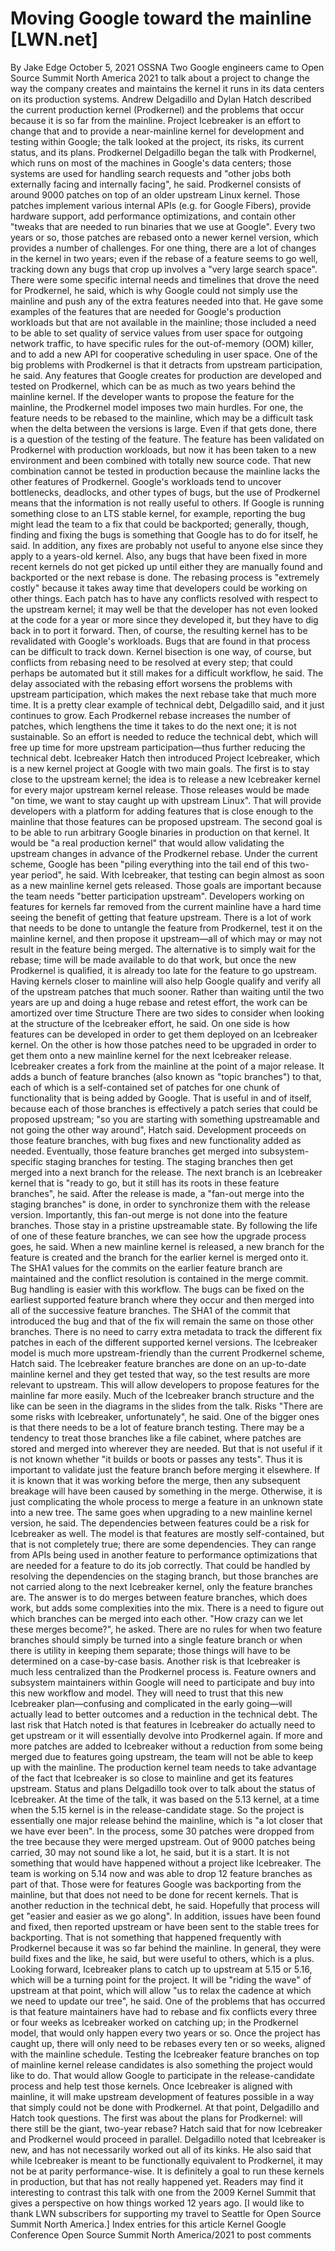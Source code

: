 # Moving Google toward the mainline [LWN.net]

By
Jake Edge
October 5, 2021
OSSNA
Two Google engineers came to
Open
Source Summit North America
2021 to talk about a project to change the
way the company creates and maintains the kernel it runs in its data
centers on its production
systems. Andrew Delgadillo and Dylan Hatch described the current production
kernel (Prodkernel) and the problems that occur because it is so far from
the mainline.  Project Icebreaker is an effort to change that and to
provide a near-mainline kernel for development and testing within Google;
the talk looked at the project, its risks, its current status, and its plans.
Prodkernel
Delgadillo began the talk with
Prodkernel, which runs on most of the machines in Google's data centers;
those systems are used for handling search requests and "other jobs both
externally facing and internally facing", he said.
Prodkernel consists of around
9000 patches on top of an older upstream Linux kernel.  Those patches
implement various internal APIs (e.g. for Google Fibers), provide hardware
support, add performance optimizations, and contain other "tweaks that are needed
to run binaries that we use at Google".  Every two years or so, those
patches are rebased onto a newer kernel version, which provides a number of
challenges.  For one thing, there are a
lot
of changes in the kernel
in two years; even
if the rebase of a feature seems to go well, tracking down any bugs that
crop up involves a "very large search space".
There were some specific internal needs and timelines that drove the need
for Prodkernel, he said, which is why Google could not simply use the
mainline and push any of the extra features needed into that.  He gave some
examples of the features that are needed for Google's production
workloads but that are not available in the mainline; those included a need to
be able to set quality of service values from user space for outgoing
network traffic, to have specific rules 
for the out-of-memory (OOM) killer, and to add a new API for cooperative
scheduling in user space.
One of the big problems with Prodkernel is that it detracts from upstream
participation, he said.  Any features that Google creates for production are
developed and tested on Prodkernel, which can be as much as two years
behind the mainline kernel.  If the developer wants to
propose the feature  for the mainline, the Prodkernel model imposes two main hurdles.
For one, the feature needs to be rebased to the mainline, which may be a
difficult task when the delta between the versions is large.
Even if that
gets done, there is a question of the testing of the feature.  The feature
has been validated on Prodkernel with production workloads, but now it has been taken to a new
environment and been combined with  totally new source code.  That new
combination cannot be tested in production because the mainline lacks the
other features of Prodkernel.
Google's workloads tend to uncover  bottlenecks, deadlocks,
and other types of bugs, but the use of Prodkernel means that the
information is not really useful to others.  If Google is running something
close to an LTS stable kernel, for example, reporting the bug might lead
the team to a fix
that could be backported; generally, though, finding and fixing the bugs is
something that Google has to do for itself, he said.  In addition, any fixes are
probably not useful to anyone else since they apply to a years-old kernel.
Also, any bugs that have been fixed in more recent kernels do not
get picked up until either they are
manually found and backported or the next rebase is done.
The rebasing process is "extremely costly" because it takes away time that
developers could be working on other things.   Each patch has to have any
conflicts resolved with respect to the upstream kernel; it may well be that
the developer has not even looked at the code for a year or more since they
developed it, but they have to dig back in to port it forward.
Then, of course,
the resulting kernel has to be revalidated with Google's workloads.  Bugs
that are found in that process can be difficult to track down. Kernel
bisection is one way, of course, but conflicts from rebasing need to be
resolved at every step; that could perhaps be automated but it still makes
for a difficult workflow, he said.
The delay associated with the rebasing effort worsens the problems with
upstream participation, which makes the next rebase take that much more
time.  It is a pretty clear example of technical debt, Delgadillo said, and
it just continues to grow.  Each Prodkernel rebase increases the number of
patches, which lengthens the time it takes to do the next one; it is not
sustainable.  So an effort is needed to reduce the technical debt, which
will free up time for more upstream participation—thus further reducing the
technical debt.
Icebreaker
Hatch then introduced Project Icebreaker, which is a new kernel project at
Google with two main goals.  The first is to stay close to the upstream
kernel; the idea is to release a new Icebreaker kernel for every major
upstream kernel release.  Those releases would be made "on time, we want to
stay caught up with upstream Linux".   That will provide developers with a
platform for adding features that is close enough to the mainline that
those features can be proposed upstream.
The second goal is to be able to run arbitrary Google binaries in
production on that kernel. It would be "a real production kernel" that
would allow validating the upstream changes in advance of the Prodkernel
rebase.  Under the current scheme, Google has been "piling everything into
the tail end of this two-year period", he said.  With Icebreaker, that testing can
begin almost as soon as a new mainline  kernel gets released.
Those goals are important because the team needs "better participation
upstream".  Developers working on features for kernels far removed from
the current mainline have a hard time seeing the benefit of getting that
feature upstream.  There is a lot of work that needs to be done to untangle
the feature from Prodkernel, test it on the mainline kernel, and then
propose it upstream—all of which may or may not result in the feature being
merged.  The alternative is to simply wait for the rebase; time will be
made available to do that work, but once the new Prodkernel is
qualified, it is already too late for the feature to go upstream.
Having kernels closer to mainline will also help Google qualify and verify all
of the upstream patches that much sooner.  Rather than waiting until the
two years are up and doing a huge rebase and retest effort, the work can be
amortized over time
Structure
There are two sides to consider when looking at the structure of the
Icebreaker effort, he said.  On one side is how features can be developed
in order to get them deployed on an Icebreaker kernel.  On
the other is how those patches need to be upgraded in order to get them
onto a new mainline kernel for the next Icebreaker release.
Icebreaker creates a fork from the mainline at the point of a major
release.  It adds a bunch of feature branches (also known as "topic
branches") to that, each of which is a
self-contained set of patches for one chunk of functionality that is being
added by Google.  That is useful in and of itself, because each of those
branches is effectively a patch series that could be proposed upstream; "so
you are starting with something upstreamable and not going the other way
around", Hatch said.
Development proceeds on those feature branches, with bug fixes and new
functionality added as needed.  Eventually, those feature branches get
merged into subsystem-specific staging branches for testing.  The staging
branches then get merged into a next branch for the release.  The next branch is
an Icebreaker kernel that is "ready to go, but it still has its roots in
these feature branches", he said.
After the release is made, a "fan-out merge into the staging branches" is
done, in order to synchronize them with the release version.  Importantly,
this fan-out merge is not done into the feature branches.  Those stay in a
pristine upstreamable state.
By following the life of one of these feature branches, we can see how the
upgrade process goes, he said.  When a new mainline kernel is released, a
new branch for the feature is created and the branch for the earlier kernel
is merged onto it.  The SHA1 values for the commits on the earlier feature
branch are maintained and the conflict resolution is contained in the merge commit.
Bug handling is easier with this workflow.  The bugs can be fixed on the earliest
supported feature branch where they occur and then merged into all of the successive
feature branches.  The SHA1 of the commit that introduced the bug and that
of the fix will remain the same on those other branches.  There is no need
to carry extra metadata to track the different fix patches in each of the
different supported kernel versions.
The Icebreaker model is much more upstream-friendly than the current
Prodkernel scheme, Hatch said.  The Icebreaker feature branches are done on an
up-to-date mainline kernel and they get tested that way, so the test
results are more relevant to upstream.  This will allow developers to
propose features for the mainline far more easily.
Much of the Icebreaker branch structure and the like can be seen in the
diagrams in the
slides
from the talk.
Risks
"There are some risks with Icebreaker, unfortunately", he said.  One of the
bigger ones is that there needs to be a lot of feature branch testing.
There may be a tendency to treat those branches like a file cabinet, where
patches are stored and merged into wherever they are needed. But that is
not useful if it is not known whether "it builds or boots or passes any tests".
Thus it is important to validate just the feature branch before merging it
elsewhere. If it is known that it was working before the merge, then any
subsequent breakage will have been caused by something in the merge.
Otherwise, it is just complicating 
the whole process to merge a feature in an unknown state into a new tree.
The same goes when upgrading to a new mainline kernel version, he said.
The dependencies between features could be a risk for Icebreaker as well.
The model is that features are mostly self-contained, but that is not
completely true; there are some dependencies.  They can range from APIs
being used in another feature to performance optimizations that are needed
for a feature to do its job correctly.  That could be handled by resolving
the dependencies on the staging branch, but those branches are not carried
along to the next Icebreaker kernel, only the feature branches are.
The answer is to do merges between feature branches, which does work, but
adds some complexities into the mix.  There is a need to figure out which
branches can be merged into each other. "How crazy can we let these merges
become?", he asked.  There are no rules for when two feature branches should simply be
turned into a single feature branch or when there is utility in keeping
them separate; those things will have to be determined on a case-by-case basis.
Another risk is that Icebreaker is much less centralized than the
Prodkernel process is.  Feature owners and subsystem maintainers within
Google will need to participate and buy into this new workflow and model.
They will need to trust that this new Icebreaker plan—confusing and complicated
in the early going—will actually lead to better outcomes and a reduction in
the technical debt.
The last risk that Hatch noted is that features in Icebreaker do actually
need to get upstream or it will essentially devolve into Prodkernel again.
If more and more patches are added to Icebreaker without a reduction from
some being merged due to features going upstream, the team will not be able
to keep up with the mainline.  The production kernel team needs to take
advantage of the fact that Icebreaker is so close to mainline and get its
features upstream.
Status and plans
Delgadillo took over to talk about the status of Icebreaker.  At the time of the talk,
it was based on the 5.13 kernel, at a time when the 5.15 kernel is in
the release-candidate stage.  So the project is essentially one major
release behind the mainline, which is "a lot closer that we have ever
been".
In the process, some 30 patches were dropped from the tree because they
were merged upstream.  Out of 9000 patches being carried, 30 may not sound
like a lot, he said, but it is a start.  It is not something that would
have happened without a project like Icebreaker.
The team is working on 5.14 now and was able to drop 12 feature
branches as part of that.  Those were for features Google was backporting
from the mainline, but that does not need to be done for recent kernels.  That is
another reduction in the technical debt, he said. Hopefully that process will get
"easier and easier as we go along".
In addition, issues have been found and fixed, then reported upstream or
have been sent to the stable trees for backporting.  That is not something that
happened frequently with Prodkernel because it was so far behind the
mainline.  In general, they were build fixes and the like, he said, but
were useful to others, which is a plus.
Looking forward, Icebreaker plans to catch up to upstream at 5.15 or 5.16,
which will be a turning point for the project.  It will be "riding the
wave" of upstream at that point, which will allow "us to relax the cadence
at which we need to update our tree", he said.  One of the problems that has
occurred is that feature maintainers have had to rebase and fix conflicts
every three or four weeks as Icebreaker worked on catching up; in the
Prodkernel model, that would only happen every two years or so.  Once the project
has caught up, there will only need to be rebases every ten or so weeks,
aligned with the mainline schedule.
Testing the Icebreaker feature branches on top of mainline kernel release
candidates is also something the project would like to do.  That would
allow Google to participate in the release-candidate process and help test
those kernels.  Once Icebreaker is aligned with mainline, it will make
upstream development of features possible in a way that simply could not be
done with Prodkernel.
At that point, Delgadillo and Hatch took questions.  The first was about
the plans for Prodkernel: will there still be the giant, two-year rebase?
Hatch said that for now Icebreaker and Prodkernel would proceed in
parallel.  Delgadillo noted that Icebreaker is new, and has not necessarily
worked out all of its kinks. He also said that while Icebreaker is meant to
be functionally equivalent to Prodkernel, it may not be at parity
performance-wise.  It is definitely a goal to run these kernels in
production, but that has not really happened yet.
Readers may find it interesting to contrast
this talk with
one from the 2009 Kernel
Summit
that gives a perspective 
on how things worked 12 years ago.
[I would like to thank LWN subscribers for supporting my travel to Seattle
for Open Source Summit North America.]
Index entries for this article
Kernel
Google
Conference
Open Source Summit North America/2021
to post comments